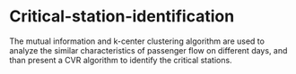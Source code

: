 # Critical-station-identification
The mutual information and k-center clustering algorithm are used to analyze the similar characteristics of passenger flow on different days, and than present a CVR algorithm to identify the critical stations. 

